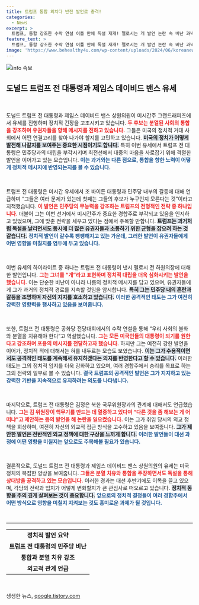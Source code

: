 ```yaml
---
title: 트럼프 통합 외치다 반전 발언로 충격!
categories:
  - News
excerpt: >
  트럼프, 통합 강조한 수락 연설 이틀 만에 독설 재개! 펠로시는 개 발언 논란 속 비난 과녁으로 조 바이든과 미시간 주지사까지 겨냥. 과연 그의 정책과 발언은 대선에 어떤 영향을 미칠까?
feature_text: >
  트럼프, 통합 강조한 수락 연설 이틀 만에 독설 재개! 펠로시는 개 발언 논란 속 비난 과녁으로 조 바이든과 미시간 주지사까지 겨냥. 과연 그의 정책과 발언은 대선에 어떤 영향을 미칠까?
image: 'https://www.behealthy4u.com/wp-content/uploads/2024/06/koreanews.jpg'
---
```


<p><img src="https://www.behealthy4u.com/wp-content/uploads/2024/06/koreanews.jpg" alt="info 속보" /></p>

<h2 data-ke-size="size26">도널드 트럼프 전 대통령과 제임스 데이비드 밴스 유세</h2>

<p data-ke-size="size16">&nbsp;</p>

<p>도널드 트럼프 전 대통령과 제임스 데이비드 밴스 상원의원이 미시간주 그랜드래피즈에서 유세를 진행하며 정치적 긴장을 고조시키고 있습니다. <b><span style="color: #ee2323;">두 후보는 분열된 사회의 통합을 강조하며 유권자들을 향해 메시지를 전하고 있습니다.</span></b> 그들은 미국의 정치적 거대 사회에서 어떤 연결고리를 찾아 나가야 할지를 고민하고 있습니다. <b><span style="background-color: #21538527;">미국의 정치가 어떻게 발전해 나갈지를 보여주는 중요한 시점이기도 합니다.</span></b> 특히 이번 유세에서 트럼프 전 대통령은 민주당과의 대립을 부각시키며 최전선에서 대중의 마음을 사로잡기 위해 격렬한 발언을 이어가고 있는 모습입니다. <b><span style="color: #1a5490;">이는 과거와는 다른 점으로, 통합을 향한 노력이 어떻게 정치적 메시지에 반영되는지를 볼 수 있습니다.</span></b></p>

<p data-ke-size="size16">&nbsp;</p>

<p>트럼프 전 대통령은 미시간 유세에서 조 바이든 대통령과 민주당 내부의 갈등에 대해 언급하며 “그들은 여러 문제가 있는데 첫째는 그들의 후보가 누구인지 모른다는 것”이라고 지적했습니다. <b><span style="color: #ee2323;">이 발언은 민주당의 무능력을 강조하는 트럼프의 전형적인 전략 중 하나입니다.</span></b> 더불어 그는 이번 선거에서 미시간주가 중요한 경합주로 부각되고 있음을 인지하고 있었으며, 그에 맞춘 전략을 세우고 있다는 점에서 주목할 만합니다. <b><span style="background-color: #21538527;">트럼프는 과거처럼 독설을 날리면서도 동시에 더 많은 유권자들과 소통하기 위한 균형을 잡으려 하는 것 같습니다.</span></b> <b><span style="color: #1a5490;">정치적 발언이 갈수록 팽팽해지고 있는 가운데, 그러한 발언이 유권자들에게 어떤 영향을 미칠지를 염두에 두고 있습니다.</span></b></p>

<p data-ke-size="size16">&nbsp;</p>

<p>이번 유세의 하이라이트 중 하나는 트럼프 전 대통령이 낸시 펠로시 전 하원의장에 대해 한 발언입니다. <b><span style="color: #ee2323;">그는 그녀를 “개”라고 표현하며 정치적 대립을 더욱 심화시키는 발언을 했습니다.</span></b> 이는 단순한 비난이 아니라 나름의 정치적 메시지를 담고 있으며, 유권자들에게 그가 과거의 정치적 경로를 지속할 것임을 암시합니다. <b><span style="background-color: #21538527;">특히 그는 민주당 내의 혼란과 갈등을 조명하며 자신의 지지를 호소하고 있습니다.</span></b> <b><span style="color: #1a5490;">이러한 공격적인 태도는 그가 여전히 강력한 영향력을 행사하고 있음을 보여줍니다.</span></b></p>

<p data-ke-size="size16">&nbsp;</p>

<p>또한, 트럼프 전 대통령은 공화당 전당대회에서의 수락 연설을 통해 “우리 사회의 불화와 분열을 치유해야 한다”고 역설했습니다. <b><span style="color: #ee2323;">그는 모든 미국인들의 대통령이 되기를 원한다고 강조하며 포용의 메시지를 전달하고자 했습니다.</span></b> 하지만 그는 여전히 강한 발언을 이어가, 정치적 적에 대해서는 혀를 내두르는 모습도 보였습니다. <b><span style="background-color: #21538527;">이는 그가 수용적이면서도 공격적인 태도를 계속해서 유지하겠다는 의지를 반영한다고 할 수 있습니다.</span></b> 이러한 태도는 그의 정치적 입지를 더욱 강화하고 있으며, 여러 경합주에서 승리를 목표로 하는 그의 전략의 일부로 볼 수 있습니다. <b><span style="color: #1a5490;">결국 트럼프의 공격적인 발언은 그가 지지하고 있는 강력한 기반을 지속적으로 유지하려는 의도를 나타냅니다.</span></b></p>

<p data-ke-size="size16">&nbsp;</p>

<p>마지막으로, 트럼프 전 대통령은 김정은 북한 국무위원장과의 관계에 대해서도 언급했습니다. <b><span style="color: #ee2323;">그는 김 위원장이 핵무기를 만드는 데 열중하고 있다며 “다른 것을 좀 해보는 게 어떠냐”고 제안하는 등의 발언을 해 논란을 일으켰습니다.</span></b> 이는 그가 취임 당시의 외교 정책을 회상하며, 여전히 자신의 외교적 접근 방식을 고수하고 있음을 보여줍니다. <b><span style="background-color: #21538527;">그가 제안한 발언은 전반적인 외교 정책에 대한 구상을 느끼게 합니다.</span></b> <b><span style="color: #1a5490;">이러한 발언들이 대선 과정에 어떤 영향을 미칠지는 앞으로도 주목해볼 필요가 있습니다.</span></b></p>

<p data-ke-size="size16">&nbsp;</p>

<p>결론적으로, 도널드 트럼프 전 대통령과 제임스 데이비드 밴스 상원의원의 유세는 미국 정치의 복잡한 양상을 보여줍니다. <b><span style="color: #ee2323;">그들은 분열 치유와 통합을 주장하면서도 독설을 통해 상대방을 공격하고 있는 모습입니다.</span></b> 이러한 경과는 대선 후반기에도 이목을 끌고 있으며, 각당의 전략과 입지가 어떻게 변화할지가 큰 관심사로 떠오르고 있습니다. <b><span style="background-color: #21538527;">정치적 동향을 주의 깊게 살펴보는 것이 중요합니다.</span></b> <b><span style="color: #1a5490;">앞으로의 정치적 결정들이 여러 경합주에서 어떤 방식으로 영향을 미칠지 지켜보는 것도 흥미로운 과제가 될 것입니다.</span></b></p>

<p data-ke-size="size16">&nbsp;</p>

<hr>

<table style="width: 100%; border-collapse: collapse;">
<tr>
<td style="text-align: center; height: 17px;"><b>정치적 발언 요약</b></td>
</tr>
<tr>
<td style="text-align: center; height: 17px;"><b>트럼프 전 대통령의 민주당 비난</b></td>
</tr>
<tr>
<td style="text-align: center; height: 17px;"><b>통합과 분열 치유 강조</b></td>
</tr>
<tr>
<td style="text-align: center; height: 17px;"><b>외교적 관계 언급</b></td>
</tr>
</table>

<p data-ke-size="size16">&nbsp;</p>
생생한 뉴스, <a href="https://qoogle.tistory.com" rel="dofollow">qoogle.tistory.com</a>



